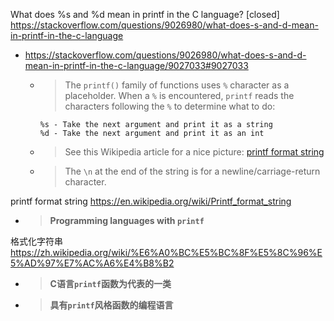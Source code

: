 
What does %s and %d mean in printf in the C language? [closed] https://stackoverflow.com/questions/9026980/what-does-s-and-d-mean-in-printf-in-the-c-language
- https://stackoverflow.com/questions/9026980/what-does-s-and-d-mean-in-printf-in-the-c-language/9027033#9027033
  * > The `printf()` family of functions uses `%` character as a placeholder. When a `%` is encountered, `printf` reads the characters following the `%` to determine what to do:
    ```console
    %s - Take the next argument and print it as a string
    %d - Take the next argument and print it as an int
    ```
  * > See this Wikipedia article for a nice picture: [printf format string](https://en.wikipedia.org/wiki/Printf_format_string)
  * > The `\n` at the end of the string is for a newline/carriage-return character.

printf format string https://en.wikipedia.org/wiki/Printf_format_string
- > **Programming languages with `printf`**

格式化字符串 https://zh.wikipedia.org/wiki/%E6%A0%BC%E5%BC%8F%E5%8C%96%E5%AD%97%E7%AC%A6%E4%B8%B2
- > **C语言`printf`函数为代表的一类**
- > **具有`printf`风格函数的编程语言**
